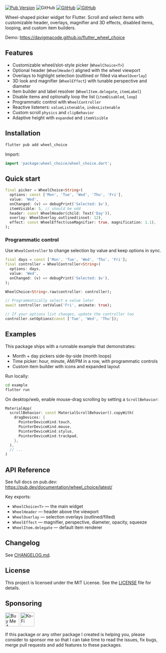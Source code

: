 [![Pub Version](https://img.shields.io/pub/v/wheel_choice)](https://pub.dev/packages/wheel_choice) ![GitHub](https://img.shields.io/github/license/davigmacode/flutter_wheel_choice) [![GitHub](https://badgen.net/badge/icon/buymeacoffee?icon=buymeacoffee&color=yellow&label)](https://www.buymeacoffee.com/davigmacode) [![GitHub](https://badgen.net/badge/icon/ko-fi?icon=kofi&color=red&label)](https://ko-fi.com/davigmacode)

Wheel-shaped picker widget for Flutter. Scroll and select items with customizable header, overlays, magnifier and 3D effects, disabled items, looping, and custom item builders.

Demo: https://davigmacode.github.io/flutter_wheel_choice

## Features

- Customizable wheel/slot-style picker (`WheelChoice<T>`)
- Optional header (`WheelHeader`) aligned with the wheel viewport
- Overlays to highlight selection (outlined or filled via `WheelOverlay`)
- 3D look and magnifier (`WheelEffect`) with tunable perspective and diameter
- Item builder and label resolver (`WheelItem.delegate`, `itemLabel`)
- Disable items and optionally loop the list (`itemDisabled`, `loop`)
- Programmatic control with `WheelController`
- Reactive listeners: `valueListenable`, `indexListenable`
- Custom scroll `physics` and `clipBehavior`
- Adaptive height with `expanded` and `itemVisible`

## Installation

```sh
flutter pub add wheel_choice
```

Import:

```dart
import 'package:wheel_choice/wheel_choice.dart';
```

## Quick start

```dart
final picker = WheelChoice<String>(
  options: const ['Mon', 'Tue', 'Wed', 'Thu', 'Fri'],
  value: 'Wed',
  onChanged: (v) => debugPrint('Selected: $v'),
  itemVisible: 5, // should be odd
  header: const WheelHeader(child: Text('Day')),
  overlay: WheelOverlay.outlined(inset: 12),
  effect: const WheelEffect(useMagnifier: true, magnification: 1.1),
);
```

### Programmatic control

Use `WheelController` to change selection by value and keep options in sync.

```dart
final days = const ['Mon', 'Tue', 'Wed', 'Thu', 'Fri'];
final controller = WheelController<String>(
  options: days,
  value: 'Wed',
  onChanged: (v) => debugPrint('Selected: $v'),
);

WheelChoice<String>.raw(controller: controller);

// Programmatically select a value later
await controller.setValue('Fri', animate: true);

// If your options list changes, update the controller too
controller.setOptions(const ['Tue', 'Wed', 'Thu']);
```

## Examples

This package ships with a runnable example that demonstrates:

- Month + day pickers side-by-side (month loops)
- Time picker: hour, minute, AM/PM in a row, with programmatic controls
- Custom item builder with icons and expanded layout

Run locally:

```sh
cd example
flutter run
```

On desktop/web, enable mouse-drag scrolling by setting a `ScrollBehavior`:

```dart
MaterialApp(
  scrollBehavior: const MaterialScrollBehavior().copyWith(
    dragDevices: {
      PointerDeviceKind.touch,
      PointerDeviceKind.mouse,
      PointerDeviceKind.stylus,
      PointerDeviceKind.trackpad,
    },
  ),
  // ...
)
```

## API Reference

See full docs on pub.dev: https://pub.dev/documentation/wheel_choice/latest/

Key exports:

- `WheelChoice<T>` — the main widget
- `WheelHeader` — header above the viewport
- `WheelOverlay` — selection overlays (outlined/filled)
- `WheelEffect` — magnifier, perspective, diameter, opacity, squeeze
- `WheelItem.delegate` — default item renderer

## Changelog

See [CHANGELOG.md](CHANGELOG.md).

## License

This project is licensed under the MIT License. See the [LICENSE](LICENSE) file for details.

## Sponsoring

<a href="https://www.buymeacoffee.com/davigmacode" target="_blank"><img src="https://cdn.buymeacoffee.com/buttons/v2/default-yellow.png" alt="Buy Me A Coffee" height="45"></a>
<a href="https://ko-fi.com/davigmacode" target="_blank"><img src="https://storage.ko-fi.com/cdn/brandasset/kofi_s_tag_white.png" alt="Ko-Fi" height="45"></a>

If this package or any other package I created is helping you, please consider to sponsor me so that I can take time to read the issues, fix bugs, merge pull requests and add features to these packages.

